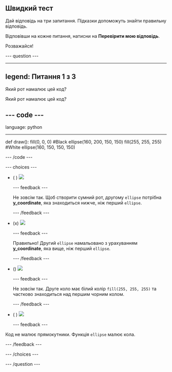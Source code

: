 ## Швидкий тест

Дай відповідь на три запитання. Підказки допоможуть знайти правильну відповідь.

Відповівши на кожне питання, натисни на **Перевірити мою відповідь**.

Розважайся!

--- question ---

---
legend: Питання 1 з 3
---

Який рот намалює цей код?

Який рот намалює цей код?

--- code ---
---
language: python

---
def draw(): fill(0, 0, 0) #Black ellipse(160, 200, 150, 150) fill(255, 255, 255) #White ellipse(160, 150, 150, 150)

--- /code ---

--- choices ---

- ( ) ![](images/sad-mouth.png)

  --- feedback ---

  Не зовсім так. Щоб створити сумний рот, другому `ellipse` потрібна **y_coordinate**, яка знаходиться нижче, ніж перший `ellipse`.

  --- /feedback ---

- (x) ![](images/happy-mouth.png)

  --- feedback ---

  Правильно! Другий `ellipse` намальовано з урахуванням **y_coordinate**, яка вище, ніж перший `ellipse`.

  --- /feedback ---

- () ![](images/circle-mouth.png)

  --- feedback ---

   Не зовсім так. Друге коло має білий колір `fill(255, 255, 255)` та частково знаходиться над першим чорним колом.

  --- /feedback ---

- ( ) ![](images/square-mouth.png)

  --- feedback ---

Код не малює прямокутники. Функція `ellipse` малює кола.

  --- /feedback ---

--- /choices ---

--- /question ---
